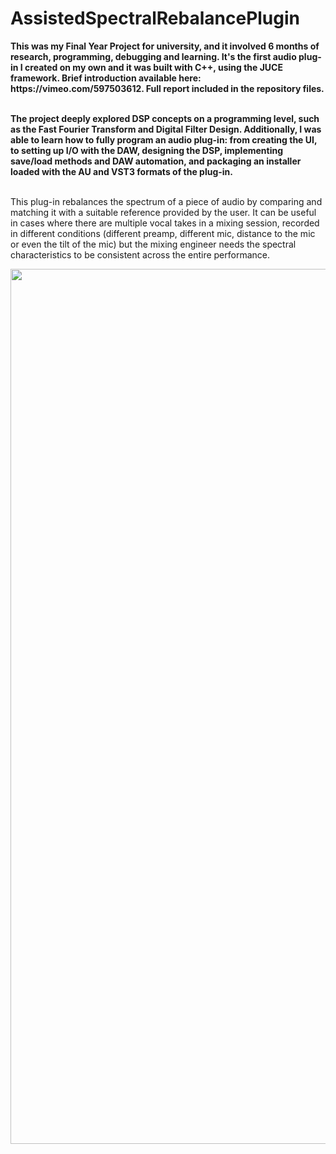 # AssistedSpectralRebalancePlugin
<b>
This was my Final Year Project for university, and it involved 6 months of research, programming, debugging and learning. It's the first audio plug-in I created on my own and it was built with C++, using the JUCE framework. Brief introduction available here: https://vimeo.com/597503612. Full report included in the repository files.
<br><br>

The project deeply explored DSP concepts on a programming level, such as the Fast Fourier Transform and Digital Filter Design. Additionally, I was able to learn how to fully program an audio plug-in: from creating the UI, to setting up I/O with the DAW, designing the DSP, implementing save/load methods and DAW automation, and packaging an installer loaded with the AU and VST3 formats of the plug-in.
</b>

<br>
This plug-in rebalances the spectrum of a piece of audio by comparing and matching it with a suitable reference provided by the user. It can be useful in cases where there are multiple vocal takes in a mixing session, recorded in different conditions (different preamp, different mic, distance to the mic or even the tilt of the mic) but the mixing engineer needs the spectral characteristics to be consistent across the entire performance.

<p align="center">
<img width="1400" alt="PluginScreenshot" src="https://user-images.githubusercontent.com/90060036/132075560-2dbc36a6-6410-422e-b1c4-1a0a284a4338.png">
</p>

